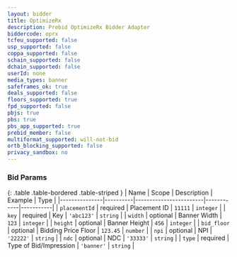 ```yaml
---
layout: bidder
title: OptimizeRx
description: Prebid OptimizeRx Bidder Adapter
biddercode: oprx
tcfeu_supported: false
usp_supported: false
coppa_supported: false
schain_supported: false
dchain_supported: false
userId: none
media_types: banner
safeframes_ok: true
deals_supported: false
floors_supported: true
fpd_supported: false
pbjs: true
pbs: true
pbs_app_supported: true
prebid_member: false
multiformat_supported: will-not-bid
ortb_blocking_supported: false
privacy_sandbox: no
---
```


### Bid Params

{: .table .table-bordered .table-striped }
| Name          | Scope    | Description            | Example    | Type      |
|---------------|----------|------------------------|------------|-----------|
| `placementId` | required | Placement ID           | `11111`    | `integer` |
| `key`         | required | Key                    | `'abc123'` | `string`  |
| `width`       | optional | Banner Width           | `123`      | `integer` |
| `height`      | optional | Banner Height          | `456`      | `integer` |
| `bid_floor`   | optional | Bidding Price Floor    | `123.45`   | `number`  |
| `npi`         | optional | NPI                    | `'22222'`  | `string`  |
| `ndc`         | optional | NDC                    | `'33333'`  | `string`  |
| `type`        | required | Type of Bid/Impression | `'banner'` | `string`  |